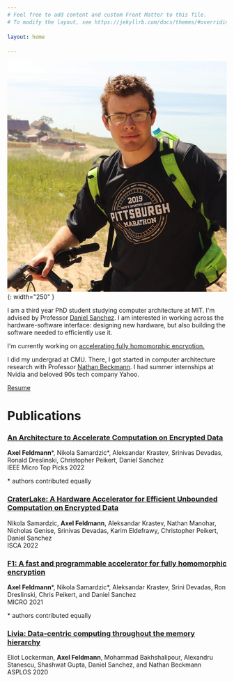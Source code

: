 ```yaml
---
# Feel free to add content and custom Front Matter to this file.
# To modify the layout, see https://jekyllrb.com/docs/themes/#overriding-theme-defaults

layout: home

---
```

![steam-fish-1](./axel.jpg){: width="250" }

I am a third year PhD student studying computer architecture at MIT. I'm advised by Professor [Daniel Sanchez](http://people.csail.mit.edu/sanchez/). I am interested in working across the hardware-software interface: designing new hardware, but also building the software needed to efficiently use it.

I'm currently working on [accelerating fully homomorphic encryption.](./micro21_fhe.pdf)

I did my undergrad at CMU. There, I got started in computer architecture research with Professor [Nathan Beckmann](https://www.cs.cmu.edu/~beckmann/).
I had summer internships at Nvidia and beloved 90s tech company Yahoo.

[Resume](/axelf_resume.pdf)

# Publications

### [__An Architecture to Accelerate Computation on Encrypted Data__](/toppicks22_fhe.pdf)
__Axel Feldmann__\*, Nikola Samardzic\*, Aleksandar Krastev, Srinivas Devadas, Ronald Dreslinski, Christopher Peikert, Daniel Sanchez\
IEEE Micro Top Picks 2022

\* authors contributed equally

### [__CraterLake: A Hardware Accelerator for Efficient Unbounded Computation on Encrypted Data__](/isca22_fhe.pdf)
Nikola Samardzic, __Axel Feldmann__, Aleksandar Krastev, Nathan Manohar, Nicholas Genise, Srinivas Devadas, Karim Eldefrawy, Christopher Peikert, Daniel Sanchez\
ISCA 2022

### [__F1: A fast and programmable accelerator for fully homomorphic encryption__](/micro21_fhe.pdf)
__Axel Feldmann__\*, Nikola Samardzic\*, Aleksandar Krastev, Srini Devadas, Ron Dreslinski, Chris Peikert, and Daniel Sanchez  
MICRO 2021

\* authors contributed equally

### [__Livia: Data-centric computing throughout the memory hierarchy__](/2020.asplos.livia.pdf)
Eliot Lockerman, __Axel Feldmann__, Mohammad Bakhshalipour, Alexandru Stanescu, Shashwat Gupta, Daniel Sanchez, and Nathan Beckmann  
ASPLOS 2020
